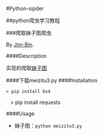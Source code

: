 #Python-sipder

##python爬虫学习教程

###爬取妹子图爬虫

By [Jim-Bin](https://github.com/Jim-bin).

####Description

实现的爬取[妹子图](http://www.meizitu.com/)

####下载meizitu3.py
####Installation

    > pip install bs4
    
    > pip install requests
    
####Usage

 * 妹子图：`python meizitu3.py`
